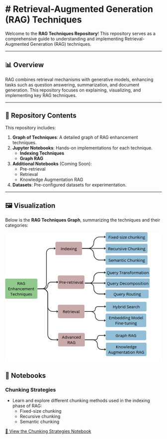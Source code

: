 # # Retrieval-Augmented Generation (RAG) Techniques

Welcome to the **RAG Techniques Repository**! This repository serves as a comprehensive guide to understanding and implementing Retrieval-Augmented Generation (RAG) techniques.

---

## 📊 Overview

RAG combines retrieval mechanisms with generative models, enhancing tasks such as question answering, summarization, and document generation. This repository focuses on explaining, visualizing, and implementing key RAG techniques.

---

## 📂 Repository Contents

This repository includes:

1. **Graph of Techniques**: A detailed graph of RAG enhancement techniques.
2. **Jupyter Notebooks**: Hands-on implementations for each technique.
   - **Indexing Techniques**
   - **Graph RAG**
3. **Additional Notebooks** (Coming Soon):
   - Pre-retrieval
   - Retrieval
   - Knowledge Augmentation RAG
4. **Datasets**: Pre-configured datasets for experimentation.

---

## 🖼️ Visualization

Below is the **RAG Techniques Graph**, summarizing the techniques and their categories:

![RAG Enhancement Techniques](images/rag.png)  

## 📘 Notebooks

### Chunking Strategies
- Learn and explore different chunking methods used in the indexing phase of RAG:
  - Fixed-size chunking
  - Recursive chunking
  - Semantic chunking

[📓 View the Chunking Strategies Notebook](01_RAG_Chunking_Strategies.ipynb)

